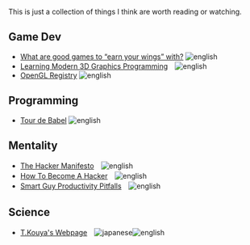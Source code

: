 This is just a collection of things I think are worth reading or watching.

Game Dev
--------
* [What are good games to “earn your wings” with?](http://gamedev.stackexchange.com/questions/854/what-are-good-games-to-earn-your-wings-with) ![english](http://flags.shyxormz.net/us.gif)
* [Learning Modern 3D Graphics Programming](http://www.arcsynthesis.org/gltut/)　![english](http://flags.shyxormz.net/us.gif)
* [OpenGL Registry](http://www.opengl.org/registry/) ![english](http://flags.shyxormz.net/us.gif)


Programming
-----------
* [Tour de Babel](http://sites.google.com/site/steveyegge2/tour-de-babel) ![english](http://flags.shyxormz.net/us.gif)

Mentality
---------
* [The Hacker Manifesto](http://www.mithral.com/~beberg/manifesto.html)　![english](http://flags.shyxormz.net/us.gif)
* [How To Become A Hacker](http://www.catb.org/~esr/faqs/hacker-howto.html)　![english](http://flags.shyxormz.net/us.gif)
* [Smart Guy Productivity Pitfalls](http://bookofhook.blogspot.de/2013/03/smart-guy-productivity-pitfalls.html)　![english](http://flags.shyxormz.net/us.gif)

Science
-------
* [T.Kouya's Webpage](http://na-inet.jp/index.html)　![japanese](http://flags.shyxormz.net/jp.gif)![english](http://flags.shyxormz.net/us.gif)
